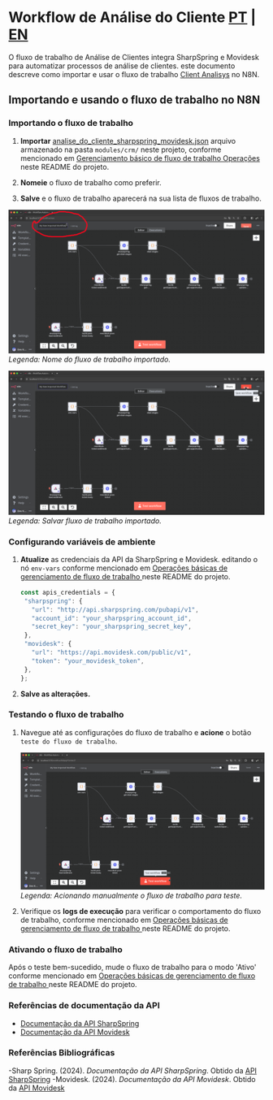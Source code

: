 # Workflow de Análise do Cliente [PT](analise_do_cliente_sharpspring_movidesk.md) | [EN](analise_do_cliente_sharpspring_movidesk-en_us.md)

O fluxo de trabalho de Análise de Clientes integra SharpSpring e Movidesk para automatizar processos de análise de clientes. este documento descreve como importar e usar o fluxo de trabalho [Client Analisys](../../../modules/crm/analise_do_cliente_sharpspring_movidesk.json) no N8N.

## Importando e usando o fluxo de trabalho no N8N

### Importando o fluxo de trabalho

1. **Importar** [analise_do_cliente_sharpspring_movidesk.json](../../../modules/crm/analise_do_cliente_sharpspring_movidesk.json) arquivo armazenado na pasta `modules/crm/` neste projeto, conforme mencionado em [Gerenciamento básico de fluxo de trabalho Operações
](../../../README.md#basic-workflow-management-operations) neste README do projeto.

2. **Nomeie** o fluxo de trabalho como preferir.

3. **Salve** e o fluxo de trabalho aparecerá na sua lista de fluxos de trabalho.

![Nome do fluxo de trabalho importado](../../assets/pictures/crm/pic_01_n8n_name_workflow.png)
*Legenda: Nome do fluxo de trabalho importado.*

![Salvar fluxo de trabalho importado](../../assets/pictures/crm/pic_02_n8n_save_workflow.png)
*Legenda: Salvar fluxo de trabalho importado.*

### Configurando variáveis de ambiente

1. **Atualize** as credenciais da API da SharpSpring e Movidesk. editando o nó `env-vars` conforme mencionado em [Operações básicas de gerenciamento de fluxo de trabalho
](../../../README.md#basic-workflow-management-operations) neste README do projeto.

     ```javascript
     const apis_credentials = {
      "sharpspring": {
        "url": "http://api.sharpspring.com/pubapi/v1",
        "account_id": "your_sharpspring_account_id",
        "secret_key": "your_sharpspring_secret_key",
      },
      "movidesk": {
        "url": "https://api.movidesk.com/public/v1",
        "token": "your_movidesk_token",
      },
    };
     ```

2. **Salve as alterações.**

### Testando o fluxo de trabalho

1. Navegue até as configurações do fluxo de trabalho e **acione** o botão `teste do fluxo de trabalho`.

     ![Modo de teste](../../assets/pictures/crm/pic_03_n8n_test_workflow.png)
     *Legenda: Acionando manualmente o fluxo de trabalho para teste.*

2. Verifique os **logs de execução** para verificar o comportamento do fluxo de trabalho, conforme mencionado em [Operações básicas de gerenciamento de fluxo de trabalho
](../../../README.md#basic-workflow-management-operations) neste README do projeto.

### Ativando o fluxo de trabalho

Após o teste bem-sucedido, mude o fluxo de trabalho para o modo 'Ativo' conforme mencionado em [Operações básicas de gerenciamento de fluxo de trabalho
](../../../README.md#basic-workflow-management-operations) neste README do projeto.

### Referências de documentação da API

- [Documentação da API SharpSpring](https://api.sharpspring.com/)
- [Documentação da API Movidesk](https://api.movidesk.com/public/v1)

### Referências Bibliográficas

-Sharp Spring. (2024). *Documentação da API SharpSpring*. Obtido da [API SharpSpring](https://api.sharpspring.com/)
-Movidesk. (2024). *Documentação da API Movidesk*. Obtido da [API Movidesk](https://api.movidesk.com/public/v1)
